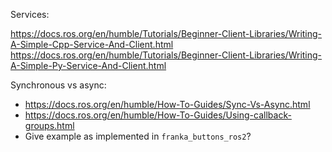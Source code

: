 Services:

<https://docs.ros.org/en/humble/Tutorials/Beginner-Client-Libraries/Writing-A-Simple-Cpp-Service-And-Client.html>
<https://docs.ros.org/en/humble/Tutorials/Beginner-Client-Libraries/Writing-A-Simple-Py-Service-And-Client.html>

Synchronous vs async:
- <https://docs.ros.org/en/humble/How-To-Guides/Sync-Vs-Async.html>
- <https://docs.ros.org/en/humble/How-To-Guides/Using-callback-groups.html>
- Give example as implemented in `franka_buttons_ros2`?
